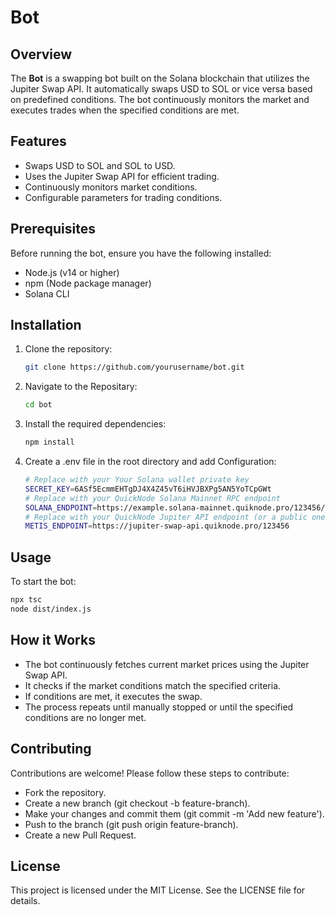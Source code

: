 # Bot

## Overview

The **Bot** is a swapping bot built on the Solana blockchain that utilizes the Jupiter Swap API. It automatically swaps USD to SOL or vice versa based on predefined conditions. The bot continuously monitors the market and executes trades when the specified conditions are met.

## Features

- Swaps USD to SOL and SOL to USD.
- Uses the Jupiter Swap API for efficient trading.
- Continuously monitors market conditions.
- Configurable parameters for trading conditions.

## Prerequisites

Before running the bot, ensure you have the following installed:

- Node.js (v14 or higher)
- npm (Node package manager)
- Solana CLI

## Installation

1. Clone the repository:

   ```bash
   git clone https://github.com/yourusername/bot.git
   ```
2. Navigate to the Repositary:

   ```bash
   cd bot
   ```
3. Install the required dependencies:

   ```bash
   npm install
   ```
4. Create a .env file in the root directory and add Configuration:
   ```bash
   # Replace with your Your Solana wallet private key
   SECRET_KEY=6ASf5EcmmEHTgDJ4X4Z45vT6iHVJBXPg5AN5YoTCpGWt
   # Replace with your QuickNode Solana Mainnet RPC endpoint
   SOLANA_ENDPOINT=https://example.solana-mainnet.quiknode.pro/123456/
   # Replace with your QuickNode Jupiter API endpoint (or a public one: https://www.jupiterapi.com/)
   METIS_ENDPOINT=https://jupiter-swap-api.quiknode.pro/123456
   
   ```

## Usage

To start the bot:

```bash
npx tsc
node dist/index.js
```

## How it Works

- The bot continuously fetches current market prices using the Jupiter Swap API.
- It checks if the market conditions match the specified criteria.
- If conditions are met, it executes the swap.
- The process repeats until manually stopped or until the specified conditions are no longer met.

## Contributing

Contributions are welcome! Please follow these steps to contribute:

- Fork the repository.
- Create a new branch (git checkout -b feature-branch).
- Make your changes and commit them (git commit -m 'Add new feature').
- Push to the branch (git push origin feature-branch).
- Create a new Pull Request.

## License

This project is licensed under the MIT License. See the LICENSE file for details.


